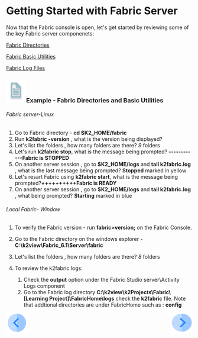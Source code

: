 # Getting Started with Fabric Server

Now that the Fabric console is open, let's get started by reviewing some of the key Fabric server componenets:

[Fabric Directories](/articles/02_fabric_architecture/02_fabric_directories.md)

[Fabric Basic Utilities](/articles/02_fabric_architecture/03_fabric_basics_getting_started.md)

[Fabric Log Files]()<!--Add link to 21.1 Fabric troubleshoot log files-->

### ![](/academy/Training_Level_1/03_fabric_basic_LU/images/example.png)Example - Fabric Directories and Basic Utilities

###### Fabric server-Linux

1. Go to Fabric  directory -  **cd $K2_HOME/fabric**
2. Run **k2fabric -version** , what is the version being displayed?
3. Let's list the folders , how many folders are there? *9* folders
4. Let's run **k2fabric stop**, what is the message being prompted? **------------Fabric is STOPPED**
5. On another server session , go to **$K2_HOME/logs** and **tail k2fabric.log** , what is the last message being prompted? **Stopped** marked in yellow
6. Let's resart Fabric using **k2fabric start**, what is the message being prompted?**++++++++++Fabric is READY**
7. On another server session , go to **$K2_HOME/logs** and **tail k2fabric.log** , what being prompted? **Starting** marked in blue

###### Local Fabric- Window

1. To verify the Fabric version - run **fabric>version;** on the Fabric Console.

2. Go to the Fabric directory on the windows explorer - **C:\k2view\Fabric_6.1\Server\fabric**

3. Let's list the folders , how many folders are there? *8* folders

4. To review the k2fabric logs: 

   1. Check the **output** option under the Fabric Studio server\Activity Logs component
   2. Go to the Fabric log directory **C:\k2view\k2Projects\Fabric\\[Learning Project]\FabricHome\logs** check the **k2fabric** file. Note that addtional directories are under FabricHome such as : **config**

   

 [![Previous](/articles/images/Previous.png)](/academy/Training_Level_1/04_fabric_runtime/01_fabric_runtime_overview.md)[<img align="right" width="60" height="54" src="/articles/images/Next.png">](/academy/Training_Level_1/04_fabric_runtime/03_fabric_deployment.md)

